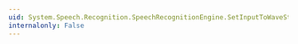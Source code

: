 ```yaml
---
uid: System.Speech.Recognition.SpeechRecognitionEngine.SetInputToWaveStream(System.IO.Stream)
internalonly: False
---
```

